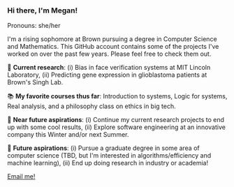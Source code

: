 ### Hi there, I'm Megan!

Pronouns: she/her

I'm a rising sophomore at Brown pursuing a degree in Computer Science and Mathematics. 
This GitHub account contains some of the projects I've worked on over the past few years. 
Please feel free to check them out.

🔬 **Current research**: (i) Bias in face verification systems at MIT Lincoln Laboratory, (ii) Predicting gene expression in glioblastoma patients at Brown's Singh Lab.

📚 **My favorite courses thus far**: Introduction to systems, Logic for systems, Real analysis, and a philosophy class on ethics in big tech.

🧭 **Near future aspirations**: (i) Continue my current research projects to end up with some cool results, (ii) Explore software engineering at an innovative company this Winter and/or next Summer.

🚀 **Future aspirations**: (i) Pursue a graduate degree in some area of computer science (TBD, but I'm interested in algorithms/efficiency and machine learning), (ii) End up doing research in industry or academia!

[Email me!](mailto:megan_frisella@brown.edu)
